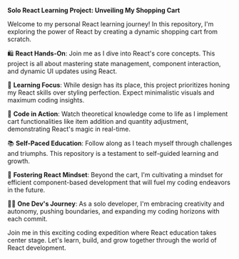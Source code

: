 **Solo React Learning Project: Unveiling My Shopping Cart**

Welcome to my personal React learning journey! In this repository, I'm exploring the power of React by creating a dynamic shopping cart from scratch.

🛍️ **React Hands-On**: Join me as I dive into React's core concepts. This project is all about mastering state management, component interaction, and dynamic UI updates using React.

🧰 **Learning Focus**: While design has its place, this project prioritizes honing my React skills over styling perfection. Expect minimalistic visuals and maximum coding insights.

🚀 **Code in Action**: Watch theoretical knowledge come to life as I implement cart functionalities like item addition and quantity adjustment, demonstrating React's magic in real-time.

📚 **Self-Paced Education**: Follow along as I teach myself through challenges and triumphs. This repository is a testament to self-guided learning and growth.

🌱 **Fostering React Mindset**: Beyond the cart, I'm cultivating a mindset for efficient component-based development that will fuel my coding endeavors in the future.

🧑‍💻 **One Dev's Journey**: As a solo developer, I'm embracing creativity and autonomy, pushing boundaries, and expanding my coding horizons with each commit.

Join me in this exciting coding expedition where React education takes center stage. Let's learn, build, and grow together through the world of React development.
